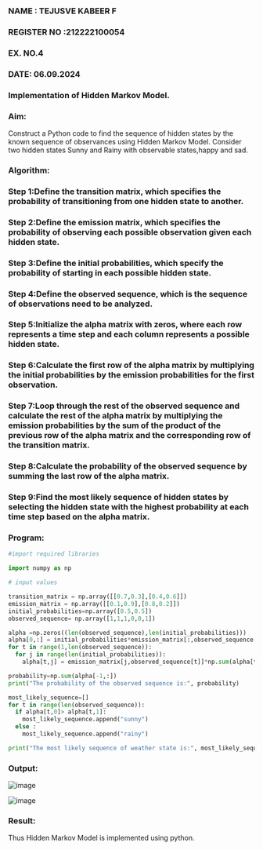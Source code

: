 ### NAME : TEJUSVE KABEER F
### REGISTER NO :212222100054
### EX. NO.4
### DATE: 06.09.2024
### Implementation of Hidden Markov Model.
### Aim:
Construct a Python code to find the sequence of hidden states by the known sequence of observances using Hidden Markov Model. Consider two hidden states Sunny and Rainy with observable states,happy and sad.

### Algorithm:
### Step 1:Define the transition matrix, which specifies the probability of transitioning from one hidden state to another.
### Step 2:Define the emission matrix, which specifies the probability of observing each possible observation given each hidden state.
### Step 3:Define the initial probabilities, which specify the probability of starting in each possible hidden state.
### Step 4:Define the observed sequence, which is the sequence of observations need to be analyzed.
### Step 5:Initialize the alpha matrix with zeros, where each row represents a time step and each column represents a possible hidden state.
### Step 6:Calculate the first row of the alpha matrix by multiplying the initial probabilities by the emission probabilities for the first observation.
### Step 7:Loop through the rest of the observed sequence and calculate the rest of the alpha matrix by multiplying the emission probabilities by the sum of the product of the previous row of the alpha matrix and the corresponding row of the transition matrix.
### Step 8:Calculate the probability of the observed sequence by summing the last row of the alpha matrix.
### Step 9:Find the most likely sequence of hidden states by selecting the hidden state with the highest probability at each time step based on the alpha matrix.

### Program:
```Python
#import required libraries

import numpy as np

# input values

transition_matrix = np.array([[0.7,0.3],[0.4,0.6]])
emission_matrix = np.array([[0.1,0.9],[0.8,0.2]])
initial_probabilities=np.array([0.5,0.5])
observed_sequence= np.array([1,1,1,0,0,1])

alpha =np.zeros((len(observed_sequence),len(initial_probabilities)))
alpha[0,:] = initial_probabilities*emission_matrix[:,observed_sequence[0]]
for t in range(1,len(observed_sequence)):
  for j in range(len(initial_probabilities)):
    alpha[t,j] = emission_matrix[j,observed_sequence[t]]*np.sum(alpha[t-1,:]*transition_matrix[:,j])

probability=np.sum(alpha[-1,:])
print("The probability of the observed sequence is:", probability)

most_likely_sequence=[]
for t in range(len(observed_sequence)):
  if alpha[t,0]> alpha[t,1]:
    most_likely_sequence.append("sunny")
  else :
    most_likely_sequence.append("rainy")

print("The most likely sequence of weather state is:", most_likely_sequence)
```
### Output:
![image](https://github.com/user-attachments/assets/cff137be-0d41-489f-9bee-e071571f11da)


![image](https://github.com/user-attachments/assets/03081927-a3d7-489d-bca8-a460f8b18b91)


### Result:
Thus Hidden Markov Model is implemented using python.
